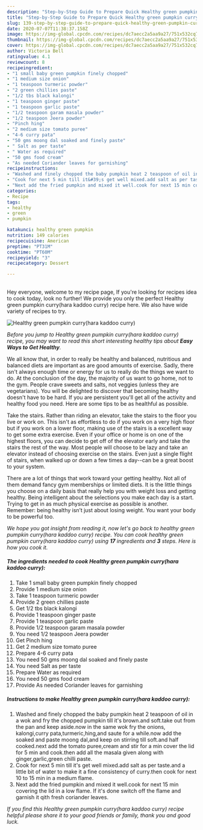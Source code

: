 ```yaml
---
description: "Step-by-Step Guide to Prepare Quick Healthy green pumpkin curry(hara kaddoo curry)"
title: "Step-by-Step Guide to Prepare Quick Healthy green pumpkin curry(hara kaddoo curry)"
slug: 139-step-by-step-guide-to-prepare-quick-healthy-green-pumpkin-curryhara-kaddoo-curry
date: 2020-07-07T11:38:37.158Z
image: https://img-global.cpcdn.com/recipes/dc7aecc2a5aa9a27/751x532cq70/healthy-green-pumpkin-curryhara-kaddoo-curry-recipe-main-photo.jpg
thumbnail: https://img-global.cpcdn.com/recipes/dc7aecc2a5aa9a27/751x532cq70/healthy-green-pumpkin-curryhara-kaddoo-curry-recipe-main-photo.jpg
cover: https://img-global.cpcdn.com/recipes/dc7aecc2a5aa9a27/751x532cq70/healthy-green-pumpkin-curryhara-kaddoo-curry-recipe-main-photo.jpg
author: Victoria Bell
ratingvalue: 4.1
reviewcount: 8
recipeingredient:
- "1 small baby green pumpkin finely chopped"
- "1 medium size onion"
- "1 teaspoon turmeric powder"
- "2 green chillies paste"
- "1/2 tbs black kalongi"
- "1 teaspoon ginger paste"
- "1 teaspoon garlic paste"
- "1/2 teaspoon garam masala powder"
- "1/2 teaspoon Jeera powder"
- "Pinch hing"
- "2 medium size tomato puree"
- "4-6 curry pata"
- "50 gms moong dal soaked and finely paste"
- " Salt as per taste"
- " Water as required"
- "50 gms food cream"
- "As needed Coriander leaves for garnishing"
recipeinstructions:
- "Washed and finely chopped the baby pumpkin heat 2 teaspoon of oil in a wok and fry the chopped pumpkin till it&#39;s brown.and soft.take out from the pan and keep aside.now in the same wok fry the onions, kalongi,curry pata,turmeric,hing,and saute for a while.now add the soaked and paste moong dal,and keep on stirring till soft.and half cooked.next add the tomato puree,cream and stir for a min cover the lid for 5 min and cook.then add all the masala given along with ginger,garlic,green chilli paste."
- "Cook for next 5 min till it&#39;s get well mixed.add salt as per taste.and a little bit of water to make it a fine consistency of curry.then cook for next 10 to 15 min in a medium flame."
- "Next add the fried pumpkin and mixed it well.cook for next 15 min covering the lid in a low flame. If it&#39;s done switch off the flame and garnish it qith fresh coriander leaves."
categories:
- Recipe
tags:
- healthy
- green
- pumpkin

katakunci: healthy green pumpkin 
nutrition: 149 calories
recipecuisine: American
preptime: "PT31M"
cooktime: "PT60M"
recipeyield: "3"
recipecategory: Dessert

---
```

<br>
Hey everyone, welcome to my recipe page, If you're looking for recipes idea to cook today, look no further! We provide you only the perfect Healthy green pumpkin curry(hara kaddoo curry) recipe here. We also have wide variety of recipes to try.
<br>


![Healthy green pumpkin curry(hara kaddoo curry)](https://img-global.cpcdn.com/recipes/dc7aecc2a5aa9a27/751x532cq70/healthy-green-pumpkin-curryhara-kaddoo-curry-recipe-main-photo.jpg)

<i>Before you jump to Healthy green pumpkin curry(hara kaddoo curry) recipe, you may want to read this short interesting healthy tips about <strong>Easy Ways to Get Healthy</strong>.</i>

We all know that, in order to really be healthy and balanced, nutritious and balanced diets are important as are good amounts of exercise. Sadly, there isn't always enough time or energy for us to really do the things we want to do. At the conclusion of the day, the majority of us want to go home, not to the gym. People crave sweets and salts, not veggies (unless they are vegetarians). You will be delighted to discover that becoming healthy doesn't have to be hard. If you are persistent you'll get all of the activity and healthy food you need. Here are some tips to be as healthful as possible.

Take the stairs. Rather than riding an elevator, take the stairs to the floor you live or work on. This isn't as effortless to do if you work on a very high floor but if you work on a lower floor, making use of the stairs is a excellent way to get some extra exercise. Even if your office or home is on one of the highest floors, you can decide to get off of the elevator early and take the stairs the rest of the way. Most people will choose to be lazy and take an elevator instead of choosing exercise on the stairs. Even just a single flight of stairs, when walked up or down a few times a day--can be a great boost to your system. 

There are a lot of things that work toward your getting healthy. Not all of them demand fancy gym memberships or limited diets. It is the little things you choose on a daily basis that really help you with weight loss and getting healthy. Being intelligent about the selections you make each day is a start. Trying to get in as much physical exercise as possible is another. Remember: being healthy isn’t just about losing weight. You want your body to be powerful too. 


<i>We hope you got insight from reading it, now let's go back to healthy green pumpkin curry(hara kaddoo curry) recipe. You can cook healthy green pumpkin curry(hara kaddoo curry) using <strong>17</strong> ingredients and <strong>3</strong> steps. Here is how you cook it.
</i>

##### The ingredients needed to cook Healthy green pumpkin curry(hara kaddoo curry):

1. Take 1 small baby green pumpkin finely chopped
1. Provide 1 medium size onion
1. Take 1 teaspoon turmeric powder
1. Provide 2 green chillies paste
1. Get 1/2 tbs black kalongi
1. Provide 1 teaspoon ginger paste
1. Provide 1 teaspoon garlic paste
1. Provide 1/2 teaspoon garam masala powder
1. You need 1/2 teaspoon Jeera powder
1. Get Pinch hing
1. Get 2 medium size tomato puree
1. Prepare 4-6 curry pata
1. You need 50 gms moong dal soaked and finely paste
1. You need  Salt as per taste
1. Prepare  Water as required
1. You need 50 gms food cream
1. Provide As needed Coriander leaves for garnishing


##### Instructions to make Healthy green pumpkin curry(hara kaddoo curry):

1. Washed and finely chopped the baby pumpkin heat 2 teaspoon of oil in a wok and fry the chopped pumpkin till it&#39;s brown.and soft.take out from the pan and keep aside.now in the same wok fry the onions, kalongi,curry pata,turmeric,hing,and saute for a while.now add the soaked and paste moong dal,and keep on stirring till soft.and half cooked.next add the tomato puree,cream and stir for a min cover the lid for 5 min and cook.then add all the masala given along with ginger,garlic,green chilli paste.
1. Cook for next 5 min till it&#39;s get well mixed.add salt as per taste.and a little bit of water to make it a fine consistency of curry.then cook for next 10 to 15 min in a medium flame.
1. Next add the fried pumpkin and mixed it well.cook for next 15 min covering the lid in a low flame. If it&#39;s done switch off the flame and garnish it qith fresh coriander leaves.


<i>If you find this Healthy green pumpkin curry(hara kaddoo curry) recipe helpful please share it to your good friends or family, thank you and good luck.</i>
